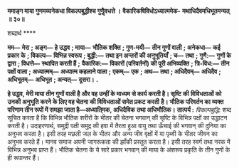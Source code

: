 **ममाङ्ग माया गुणमय्यनेकधा** **विकल्पबुद्धीश्च गुणैॢवधत्ते ।** **वैकारिकषिविधोऽध्यात्ममेक-** **मथाधिदैवमधिभूतमन्यत् ॥ ३०॥** 

शब्दार्थ **** 

**मम—** **मेरा** **; अङ्ग—** **हे उद्धव** **; माया—** **भौतिक शक्ति** **; गुण-मयी—** **तीन गुणों वाली** **; अनेकधा—** **कई प्रकार के** **; विकल्प—** **विभिन्न स्वरूप** **; बुद्धी:—** **तथा इन अन्तरों की अनुभूतियाँ** **; च—** **तथा** **; गुणै:—** **गुणों के द्वारा** **; विधत्ते—** **स्थापित करती हैं** **;** **वैकारिक:—** **विकारों (परिवर्तनों) की पूरी अभिव्यक्ति** **; त्रि-विध:—** **तीन पक्षों वाला** **; अध्यात्मम्—** **अध्यात्म कहलाने वाला** **;** **एकम्—** **एक** **; अथ—** **तथा** **; अधिदैवम्—** **अधिदैव** **; अधिभूतम्—** **अधिभूत** **; अन्यत्—** **दूसरा।** **.** 

**हे उद्धव, मेरी माया तीन गुणों वाली है और वह उन्हीं के माध्यम से कार्य करती है। सृष्टि की** **विविधताओं को उनकी अनुभूति करने के लिए वह चेतना की विविधताओं समेत प्रकट करती** **है। भौतिक परिवर्तन का व्यक्त परिणाम तीन रूपों में समझा जाता है—अध्याति्मक, अधिदैविक** **तथा अधिभौतिक।** **तात्पर्य :** *विकल्पबुद्धि:* शब्द सूचित करता है कि विभिन्न भौतिक शरीरों के भीतर की चेतना भगवान् की सृष्टि के विभिन्न पक्षों का उद्धाटन करती है। उदाहरणार्थ, समुद्री पक्षी समुद्र की हवा में तैरता हुआ वायु तथा ऊँचाई की भगवान् की दुनिया का अनुभव करता है। इसी तरह मछली जल के भीतर और अन्य जीव वृक्षों में या पृथ्वी के भीतर जीवन का अनुभव करते हैं। मानव समाज अपनी जागरूकता की झाँकी प्रस्तुत करता है। इसी तरह स्वर्ग तथा नरक में विभिन्न अनुभव प्राप्त हैं। भौतिक चेतना के ये सारे प्रकार भगवान् की माया के अंशरूप प्रकृति के तीन गुणों के ही रूपान्तर हैं।  